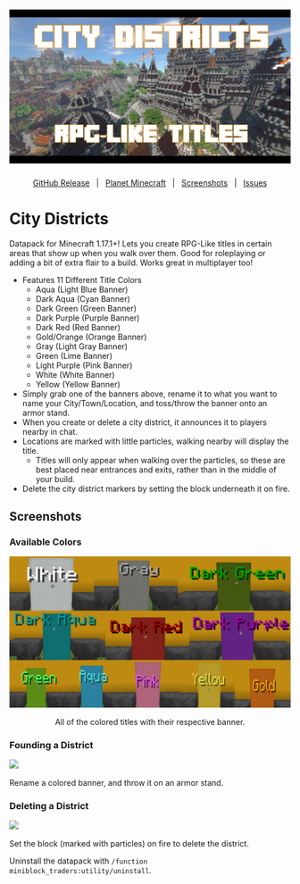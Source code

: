 <h1 id="topBanner"align="center">
  <img src=".github\resources\CityDistrictsBanner.png" alt="CityDistricts Banner" />
</h1>

<div align="center">

[GitHub Release][release]&nbsp;&nbsp;&nbsp;|&nbsp;&nbsp;&nbsp;[Planet Minecraft][planetminecraft]&nbsp;&nbsp;&nbsp;|&nbsp;&nbsp;&nbsp;[Screenshots](#screenshots)&nbsp;&nbsp;&nbsp;|&nbsp;&nbsp;&nbsp;[Issues][issues]

</div>
<h1>City Districts</h1>
Datapack for Minecraft 1.17.1+! Lets you create RPG-Like titles in certain areas that show up when you walk over them. Good for roleplaying or adding a bit of extra flair to a build. Works great in multiplayer too!<br>

- Features 11 Different Title Colors
  - Aqua (Light Blue Banner)
  - Dark Aqua (Cyan Banner)
  - Dark Green (Green Banner)
  - Dark Purple (Purple Banner)
  - Dark Red (Red Banner)
  - Gold/Orange (Orange Banner)
  - Gray (Light Gray Banner)
  - Green (Lime Banner)
  - Light Purple (Pink Banner)
  - White (White Banner)
  - Yellow (Yellow Banner)
- Simply grab one of the banners above, rename it to what you want to name your City/Town/Location, and toss/throw the banner onto an armor stand.
- When you create or delete a city district, it announces it to players nearby in chat.
- Locations are marked with little particles, walking nearby will display the title.
  - Titles will only appear when walking over the particles, so these are best placed near entrances and exits, rather than in the middle of your build.
- Delete the city district markers by setting the block underneath it on fire.

<h2 id="screenshots">Screenshots</h2>

<h3>Available Colors</h3>
<img src=".github\resources\Colors.png">
<p align="center">All of the colored titles with their respective banner.</p>

<h3>Founding a District</h3>
<img src=".github\resources\found.gif">
<p>Rename a colored banner, and throw it on an armor stand.</p>

<h3>Deleting a District</h3>
<img src=".github\resources\discontinue.gif">
<p>Set the block (marked with particles) on fire to delete the district.</p>

<p>Uninstall the datapack with <code>/function miniblock_traders:utility/uninstall</code>.</p>

[release]:https://github.com/maxheyn/city_districts/releases/latest "Latest Release (external link)"
[issues]:https://github.com/maxheyn/city_districts/issues "Issues (external link)"
[planetminecraft]: https://www.planetminecraft.com/data-pack/city-districts-rpg-like-titles/ "Planet Minecraft Webpage (external link)"
